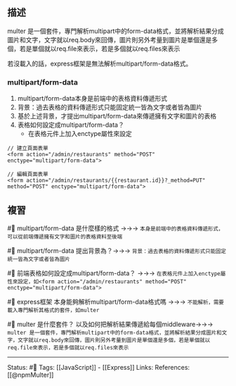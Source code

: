 ## 描述
multer 是一個套件，專門解析multipart中的form-data格式，並將解析結果分成圖片和文字，文字就以req.body來回傳，圖片則另外考量到圖片是單個還是多個，若是單個就以req.file來表示，若是多個就以req.files來表示

若沒載入的話，express框架是無法解析multipart/form-data格式。

### multipart/form-data
1. multipart/form-data本身是前端中的表格資料傳遞形式
2. 背景：過去表格的資料傳遞形式只能固定統一皆為文字或者皆為圖片
3. 基於上述背景，才提出multipart/form-data來傳遞擁有文字和圖片的表格
4. 表格如何設定成multipart/form-data？
	- 在表格元件上加入enctype屬性來設定

```
// 建立頁面表單
<form action="/admin/restaurants" method="POST" enctype="multipart/form-data">
```


```
// 編輯頁面表單
<form action="/admin/restaurants/{{restaurant.id}}?_method=PUT" method="POST" enctype="multipart/form-data">
```
## 複習
#🧠 multipart/form-data 是什麼樣的格式 ->->-> `本身是前端中的表格資料傳遞形式，可以從前端傳遞擁有文字和圖片的表格資料至後端`
<!--SR:!2023-03-12,160,250-->
#🧠 multipart/form-data  提出背景為？->->-> `背景：過去表格的資料傳遞形式只能固定統一皆為文字或者皆為圖片`
<!--SR:!2022-10-06,66,250-->

#🧠 前端表格如何設定成multipart/form-data？ ->->-> `在表格元件上加入enctype屬性來設定，如<form action="/admin/restaurants" method="POST" enctype="multipart/form-data">`
<!--SR:!2022-10-16,73,250-->

#🧠 express框架 本身能夠解析multipart/form-data格式嗎 ->->-> `不能解析，需要載入專門解析其格式的套件，如multer`
<!--SR:!2022-10-14,72,250-->

#🧠 multer 是什麼套件？ 以及如何把解析結果傳遞給每個middleware->->-> `multer 是一個套件，專門解析multipart中的form-data格式，並將解析結果分成圖片和文字，文字就以req.body來回傳，圖片則另外考量到圖片是單個還是多個，若是單個就以req.file來表示，若是多個就以req.files來表示`
<!--SR:!2022-11-05,80,230-->

---
Status: #🌱 
Tags:
[[JavaScript]] - [[Express]]
Links:
References:
[[@npmMulter]]